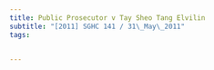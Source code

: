 ```yaml
---
title: Public Prosecutor v Tay Sheo Tang Elvilin 
subtitle: "[2011] SGHC 141 / 31\_May\_2011"
tags:


---
```


